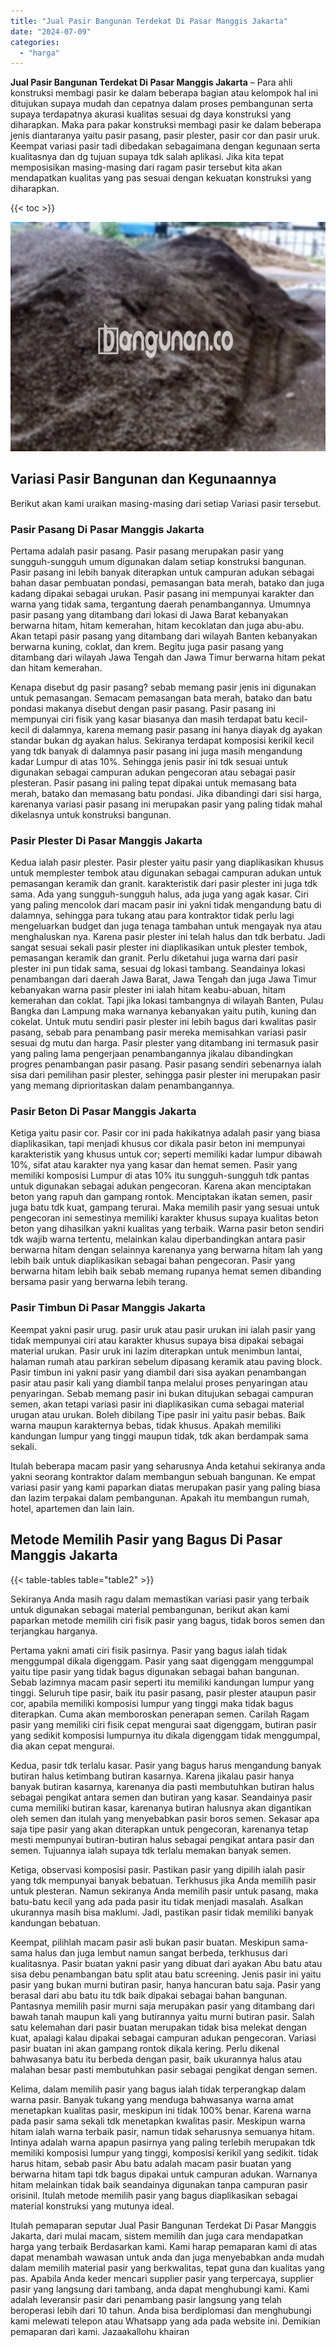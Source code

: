 ```yaml
---
title: "Jual Pasir Bangunan Terdekat Di Pasar Manggis Jakarta"
date: "2024-07-09"
categories: 
  - "harga"
---
```


**Jual Pasir Bangunan Terdekat Di Pasar Manggis Jakarta** – Para ahli konstruksi membagi pasir ke dalam beberapa bagian atau kelompok hal ini ditujukan supaya mudah dan cepatnya dalam proses pembangunan serta supaya terdapatnya akurasi kualitas sesuai dg daya konstruksi yang diharapkan. Maka para pakar konstruksi membagi pasir ke dalam beberapa jenis diantaranya yaitu pasir pasang, pasir plester, pasir cor dan pasir uruk. Keempat variasi pasir tadi dibedakan sebagaimana dengan kegunaan serta kualitasnya dan dg tujuan supaya tdk salah aplikasi. Jika kita tepat memposisikan masing-masing dari ragam pasir tersebut kita akan mendapatkan kualitas yang pas sesuai dengan kekuatan konstruksi yang diharapkan.

{{< toc >}}

![Jual Pasir Bangunan Terdekat Di Pasar Manggis Jakarta](/images/jual-pasir-bangunan-39.png)

## Variasi Pasir Bangunan dan Kegunaannya

Berikut akan kami uraikan masing-masing dari setiap Variasi pasir tersebut.

### Pasir Pasang Di Pasar Manggis Jakarta

Pertama adalah pasir pasang. Pasir pasang merupakan pasir yang sungguh-sungguh umum digunakan dalam setiap konstruksi bangunan. Pasir pasang ini lebih banyak diterapkan untuk campuran adukan sebagai bahan dasar pembuatan pondasi, pemasangan bata merah, batako dan juga kadang dipakai sebagai urukan. Pasir pasang ini mempunyai karakter dan warna yang tidak sama, tergantung daerah penambangannya. Umumnya pasir pasang yang ditambang dari lokasi di Jawa Barat kebanyakan berwarna hitam, hitam kemerahan, hitam kecoklatan dan juga abu-abu. Akan tetapi pasir pasang yang ditambang dari wilayah Banten kebanyakan berwarna kuning, coklat, dan krem. Begitu juga pasir pasang yang ditambang dari wilayah Jawa Tengah dan Jawa Timur berwarna hitam pekat dan hitam kemerahan.

Kenapa disebut dg pasir pasang? sebab memang pasir jenis ini digunakan untuk pemasangan. Semacam pemasangan bata merah, batako dan batu pondasi makanya disebut dengan pasir pasang. Pasir pasang ini mempunyai ciri fisik yang kasar biasanya dan masih terdapat batu kecil-kecil di dalamnya, karena memang pasir pasang ini hanya diayak dg ayakan standar bukan dg ayakan halus. Sekiranya terdapat komposisi kerikil kecil yang tdk banyak di dalamnya pasir pasang ini juga masih mengandung kadar Lumpur di atas 10%. Sehingga jenis pasir ini tdk sesuai untuk digunakan sebagai campuran adukan pengecoran atau sebagai pasir plesteran. Pasir pasang ini paling tepat dipakai untuk memasang bata merah, batako dan memasang batu pondasi. Jika dibandingi dari sisi harga, karenanya variasi pasir pasang ini merupakan pasir yang paling tidak mahal dikelasnya untuk konstruksi bangunan.

### Pasir Plester Di Pasar Manggis Jakarta

Kedua ialah pasir plester. Pasir plester yaitu pasir yang diaplikasikan khusus untuk memplester tembok atau digunakan sebagai campuran adukan untuk pemasangan keramik dan granit. karakteristik dari pasir plester ini juga tdk sama. Ada yang sungguh-sungguh halus, ada juga yang agak kasar. Ciri yang paling mencolok dari macam pasir ini yakni tidak mengandung batu di dalamnya, sehingga para tukang atau para kontraktor tidak perlu lagi mengeluarkan budget dan juga tenaga tambahan untuk mengayak nya atau menghaluskan nya. Karena pasir plester ini telah halus dan tdk berbatu. Jadi sangat sesuai sekali pasir plester ini diaplikasikan untuk plester tembok, pemasangan keramik dan granit. Perlu diketahui juga warna dari pasir plester ini pun tidak sama, sesuai dg lokasi tambang. Seandainya lokasi penambangan dari daerah Jawa Barat, Jawa Tengah dan juga Jawa Timur kebanyakan warna pasir plester ini ialah hitam keabu-abuan, hitam kemerahan dan coklat. Tapi jika lokasi tambangnya di wilayah Banten, Pulau Bangka dan Lampung maka warnanya kebanyakan yaitu putih, kuning dan cokelat. Untuk mutu sendiri pasir plester ini lebih bagus dari kwalitas pasir pasang, sebab para penambang pasir mereka memisahkan variasi pasir sesuai dg mutu dan harga. Pasir plester yang ditambang ini termasuk pasir yang paling lama pengerjaan penambangannya jikalau dibandingkan progres penambangan pasir pasang. Pasir pasang sendiri sebenarnya ialah sisa dari pemilihan pasir plester, sehingga pasir plester ini merupakan pasir yang memang diprioritaskan dalam penambangannya.

### Pasir Beton Di Pasar Manggis Jakarta

Ketiga yaitu pasir cor. Pasir cor ini pada hakikatnya adalah pasir yang biasa diaplikasikan, tapi menjadi khusus cor dikala pasir beton ini mempunyai karakteristik yang khusus untuk cor; seperti memiliki kadar lumpur dibawah 10%, sifat atau karakter nya yang kasar dan hemat semen. Pasir yang memiliki komposisi Lumpur di atas 10% itu sungguh-sungguh tdk pantas untuk digunakan sebagai adukan pengecoran. Karena akan menciptakan beton yang rapuh dan gampang rontok. Menciptakan ikatan semen, pasir juga batu tdk kuat, gampang terurai. Maka memilih pasir yang sesuai untuk pengecoran ini semestinya memiliki karakter khusus supaya kualitas beton beton yang dihasilkan yakni kualitas yang terbaik. Warna pasir beton sendiri tdk wajib warna tertentu, melainkan kalau diperbandingkan antara pasir berwarna hitam dengan selainnya karenanya yang berwarna hitam lah yang lebih baik untuk diaplikasikan sebagai bahan pengecoran. Pasir yang berwarna hitam lebih baik sebab memang rupanya hemat semen dibanding bersama pasir yang berwarna lebih terang.

### Pasir Timbun Di Pasar Manggis Jakarta

Keempat yakni pasir urug. pasir uruk atau pasir urukan ini ialah pasir yang tidak mempunyai ciri atau karakter khusus supaya bisa dipakai sebagai material urukan. Pasir uruk ini lazim diterapkan untuk menimbun lantai, halaman rumah atau parkiran sebelum dipasang keramik atau paving block. Pasir timbun ini yakni pasir yang diambil dari sisa ayakan penambangan pasir atau pasir kali yang diambil tanpa melalui proses penyaringan atau penyaringan. Sebab memang pasir ini bukan ditujukan sebagai campuran semen, akan tetapi variasi pasir ini diaplikasikan cuma sebagai material urugan atau urukan. Boleh dibilang Tipe pasir ini yaitu pasir bebas. Baik warna maupun karakternya bebas, tidak khusus. Apakah memiliki kandungan lumpur yang tinggi maupun tidak, tdk akan berdampak sama sekali.

Itulah beberapa macam pasir yang seharusnya Anda ketahui sekiranya anda yakni seorang kontraktor dalam membangun sebuah bangunan. Ke empat variasi pasir yang kami paparkan diatas merupakan pasir yang paling biasa dan lazim terpakai dalam pembangunan. Apakah itu membangun rumah, hotel, apartemen dan lain lain.

## Metode Memilih Pasir yang Bagus Di Pasar Manggis Jakarta

{{< table-tables table="table2" >}}

Sekiranya Anda masih ragu dalam memastikan variasi pasir yang terbaik untuk digunakan sebagai material pembangunan, berikut akan kami paparkan metode memilih ciri fisik pasir yang bagus, tidak boros semen dan terjangkau harganya.

Pertama yakni amati ciri fisik pasirnya. Pasir yang bagus ialah tidak menggumpal dikala digenggam. Pasir yang saat digenggam menggumpal yaitu tipe pasir yang tidak bagus digunakan sebagai bahan bangunan. Sebab lazimnya macam pasir seperti itu memiliki kandungan lumpur yang tinggi. Seluruh tipe pasir, baik itu pasir pasang, pasir plester ataupun pasir cor, apabila memiliki komposisi lumpur yang tinggi maka tidak bagus diterapkan. Cuma akan memboroskan penerapan semen. Carilah Ragam pasir yang memiliki ciri fisik cepat mengurai saat digenggam, butiran pasir yang sedikit komposisi lumpurnya itu dikala digenggam tidak menggumpal, dia akan cepat mengurai.

Kedua, pasir tdk terlalu kasar. Pasir yang bagus harus mengandung banyak butiran halus ketimbang butiran kasarnya. Karena jikalau pasir hanya banyak butiran kasarnya, karenanya dia pasti membutuhkan butiran halus sebagai pengikat antara semen dan butiran yang kasar. Seandainya pasir cuma memiliki butiran kasar, karenanya butiran halusnya akan digantikan oleh semen dan itulah yang menyebabkan pasir boros semen. Sekasar apa saja tipe pasir yang akan diterapkan untuk pengecoran, karenanya tetap mesti mempunyai butiran-butiran halus sebagai pengikat antara pasir dan semen. Tujuannya ialah supaya tdk terlalu memakan banyak semen.

Ketiga, observasi komposisi pasir. Pastikan pasir yang dipilih ialah pasir yang tdk mempunyai banyak bebatuan. Terkhusus jika Anda memilih pasir untuk plesteran. Namun sekiranya Anda memilih pasir untuk pasang, maka batu-batu kecil yang ada pada pasir itu tidak menjadi masalah. Asalkan ukurannya masih bisa maklumi. Jadi, pastikan pasir tidak memiliki banyak kandungan bebatuan.

Keempat, pilihlah macam pasir asli bukan pasir buatan. Meskipun sama-sama halus dan juga lembut namun sangat berbeda, terkhusus dari kualitasnya. Pasir buatan yakni pasir yang dibuat dari ayakan Abu batu atau sisa debu penambangan batu split atau batu screening. Jenis pasir ini yaitu pasir yang bukan murni butiran pasir, hanya hancuran batu saja. Pasir yang berasal dari abu batu itu tdk baik dipakai sebagai bahan bangunan. Pantasnya memilih pasir murni saja merupakan pasir yang ditambang dari bawah tanah maupun kali yang butirannya yaitu murni butiran pasir. Salah satu kelemahan dari pasir buatan merupakan tidak bisa melekat dengan kuat, apalagi kalau dipakai sebagai campuran adukan pengecoran. Variasi pasir buatan ini akan gampang rontok dikala kering. Perlu dikenal bahwasanya batu itu berbeda dengan pasir, baik ukurannya halus atau malahan besar pasti membutuhkan pasir sebagai pengikat dengan semen.

Kelima, dalam memilih pasir yang bagus ialah tidak terperangkap dalam warna pasir. Banyak tukang yang menduga bahwasanya warna amat menetapkan kualitas pasir, meskipun ini tidak 100% benar. Karena warna pada pasir sama sekali tdk menetapkan kwalitas pasir. Meskipun warna hitam ialah warna terbaik pasir, namun tidak seharusnya semuanya hitam. Intinya adalah warna apapun pasirnya yang paling terlebih merupakan tdk memiliki komposisi lumpur yang tinggi, komposisi kerikil yang sedikit. tidak harus hitam, sebab pasir Abu batu adalah macam pasir buatan yang berwarna hitam tapi tdk bagus dipakai untuk campuran adukan. Warnanya hitam melainkan tidak baik seandainya digunakan tanpa campuran pasir orisinil. Itulah metode memilih pasir yang bagus diaplikasikan sebagai material konstruksi yang mutunya ideal.

Itulah pemaparan seputar Jual Pasir Bangunan Terdekat Di Pasar Manggis Jakarta, dari mulai macam, sistem memilih dan juga cara mendapatkan harga yang terbaik Berdasarkan kami. Kami harap pemaparan kami di atas dapat menambah wawasan untuk anda dan juga menyebabkan anda mudah dalam memilih material pasir yang berkwalitas, tepat guna dan kualitas yang pas. Apabila Anda keder mencari supplier pasir yang terpercaya, supplier pasir yang langsung dari tambang, anda dapat menghubungi kami. Kami adalah leveransir pasir dari penambang pasir langsung yang telah beroperasi lebih dari 10 tahun. Anda bisa berdiplomasi dan menghubungi kami melewati telepon atau Whatsapp yang ada pada website ini. Demikian pemaparan dari kami. Jazaakallohu khairan
